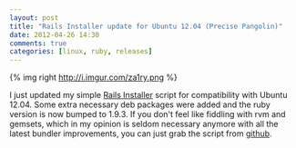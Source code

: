 ```yaml
---
layout: post
title: "Rails Installer update for Ubuntu 12.04 (Precise Pangolin)"
date: 2012-04-26 14:30
comments: true
categories: [linux, ruby, releases]
---
```


{% img right http://i.imgur.com/za1ry.png %}

I just updated my simple [Rails Installer](https://github.com/tarakanbg/railsinstaller) script for
compatibility with Ubuntu 12.04. Some extra necessary deb packages were added and the ruby version
is now bumped to 1.9.3. If you don't feel like fiddling with rvm and gemsets, which in my opinion
is seldom necessary anymore with all the latest bundler improvements, you can just grab the script
from [github](https://github.com/tarakanbg/railsinstaller).
